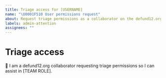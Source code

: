 ```yaml
---
title: Triage access for [USERNAME]
name: "\U0001F510 User permissions request"
about: Request triage permissions as a collaborator on the defund12.org team.
labels: admin-attention
assignees: ""
---
```


# Triage access

👋 I am a defund12.org collaborator requesting triage permissions so I can assist in [TEAM ROLE].

